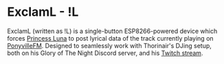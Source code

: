 # ExclamL - **!L**
ExclamL (written as !L) is a single-button ESP8266-powered device which forces [Princess Luna](https://github.com/Thorinair/Princess-Luna) to post lyrical data of the track currently playing on [PonyvilleFM](https://ponyvillefm.com/). Designed to seamlessly work with Thorinair's DJing setup, both on his Glory of The Night Discord server, and his [Twitch stream](https://www.twitch.tv/thorinair).